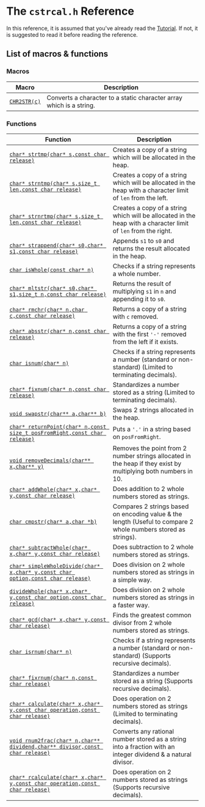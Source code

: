 # The `cstrcal.h` Reference
In this reference, it is assumed that you've already read the [Tutorial](https://github.com/Amirreza-Ipchi-Haq/strcal/blob/main/Documentation/C/Tutorial.md). If not, it is suggested to read it before reading the reference.
## List of macros & functions
### Macros
|Macro|Description|
|-|-|
|[`CHR2STR(c)`](https://github.com/Amirreza-Ipchi-Haq/strcal/blob/main/Documentation/C/Reference/CHR2STR.md)|Converts a character to a static character array which is a string.|
### Functions
|Function|Description|
|-|-|
|[`char* strtmp(char* s,const char release)`](https://github.com/Amirreza-Ipchi-Haq/strcal/blob/main/Documentation/C/Reference/strtmp.md)|Creates a copy of a string which will be allocated in the heap.|
|[`char* strntmp(char* s,size_t len,const char release)`](https://github.com/Amirreza-Ipchi-Haq/strcal/blob/main/Documentation/C/Reference/strntmp.md)|Creates a copy of a string which will be allocated in the heap with a character limit of `len` from the left.|
|[`char* strnrtmp(char* s,size_t len,const char release)`](https://github.com/Amirreza-Ipchi-Haq/strcal/blob/main/Documentation/C/Reference/strnrtmp.md)|Creates a copy of a string which will be allocated in the heap with a character limit of `len` from the right.|
|[`char* strappend(char* s0,char* s1,const char release)`](https://github.com/Amirreza-Ipchi-Haq/strcal/blob/main/Documentation/C/Reference/strappend.md)|Appends `s1` to `s0` and returns the result allocated in the heap.|
|[`char isWhole(const char* n)`](https://github.com/Amirreza-Ipchi-Haq/strcal/blob/main/Documentation/C/Reference/isWhole.md)|Checks if a string represents a whole number.|
|[`char* mltstr(char* s0,char* s1,size_t n,const char release)`](https://github.com/Amirreza-Ipchi-Haq/strcal/blob/main/Documentation/C/Reference/mltstr.md)|Returns the result of multiplying `s1` in `n` and appending it to `s0`.|
|[`char* rmchr(char* n,char c,const char release)`](https://github.com/Amirreza-Ipchi-Haq/strcal/blob/main/Documentation/C/Reference/rmchr.md)|Returns a copy of a string with `c` removed.|
|[`char* absstr(char* n,const char release)`](https://github.com/Amirreza-Ipchi-Haq/strcal/blob/main/Documentation/C/Reference/absstr.md)|Returns a copy of a string with the first `'-'` removed from the left if it exists.|
|[`char isnum(char* n)`](https://github.com/Amirreza-Ipchi-Haq/strcal/blob/main/Documentation/C/Reference/isnum.md)|Checks if a string represents a number (standard or non-standard) (Limited to terminating decimals).|
|[`char* fixnum(char* n,const char release)`](https://github.com/Amirreza-Ipchi-Haq/strcal/blob/main/Documentation/C/Reference/fixnum.md)|Standardizes a number stored as a string (Limited to terminating decimals).|
|[`void swapstr(char** a,char** b)`](https://github.com/Amirreza-Ipchi-Haq/strcal/blob/main/Documentation/C/Reference/swapstr.md)|Swaps 2 strings allocated in the heap.|
|[`char* returnPoint(char* n,const size_t posFromRight,const char release)`](https://github.com/Amirreza-Ipchi-Haq/strcal/blob/main/Documentation/C/Reference/returnPoint.md)|Puts a `'.'` in a string based on `posFromRight`.|
|[`void removeDecimals(char** x,char** y)`](https://github.com/Amirreza-Ipchi-Haq/strcal/blob/main/Documentation/C/Reference/removeDecimals.md)|Removes the point from 2 number strings allocated in the heap if they exist by multiplying both numbers in 10.|
|[`char* addWhole(char* x,char* y,const char release)`](https://github.com/Amirreza-Ipchi-Haq/strcal/blob/main/Documentation/C/Reference/addWhole.md)|Does addition to 2 whole numbers stored as strings.|
|[`char cmpstr(char* a,char *b)`](https://github.com/Amirreza-Ipchi-Haq/strcal/blob/main/Documentation/C/Reference/cmpstr.md)|Compares 2 strings based on encoding value & the length (Useful to compare 2 whole numbers stored as strings).|
|[`char* subtractWhole(char* x,char* y,const char release)`](https://github.com/Amirreza-Ipchi-Haq/strcal/blob/main/Documentation/C/Reference/subtractWhole.md)|Does subtraction to 2 whole numbers stored as strings.|
|[`char* simpleWholeDivide(char* x,char* y,const char option,const char release)`](https://github.com/Amirreza-Ipchi-Haq/strcal/blob/main/Documentation/C/Reference/simpleWholeDivide.md)|Does division on 2 whole numbers stored as strings in a simple way.|
|[`divideWhole(char* x,char* y,const char option,const char release)`](https://github.com/Amirreza-Ipchi-Haq/strcal/blob/main/Documentation/C/Reference/divideWhole.md)|Does division on 2 whole numbers stored as strings in a faster way.|
|[`char* gcd(char* x,char* y,const char release)`](https://github.com/Amirreza-Ipchi-Haq/strcal/blob/main/Documentation/C/Reference/gcd.md)|Finds the greatest common divisor from 2 whole numbers stored as strings.|
|[`char isrnum(char* n)`](https://github.com/Amirreza-Ipchi-Haq/strcal/blob/main/Documentation/C/Reference/isrnum.md)|Checks if a string represents a number (standard or non-standard) (Supports recursive decimals).|
|[`char* fixrnum(char* n,const char release)`](https://github.com/Amirreza-Ipchi-Haq/strcal/blob/main/Documentation/C/Reference/fixrnum.md)|Standardizes a number stored as a string (Supports recursive decimals).|
|[`char* calculate(char* x,char* y,const char operation,const char release)`](https://github.com/Amirreza-Ipchi-Haq/strcal/blob/main/Documentation/C/Reference/calculate.md)|Does operation on 2 numbers stored as strings (Limited to terminating decimals).|
|[`void rnum2frac(char* n,char** dividend,char** divisor,const char release)`](https://github.com/Amirreza-Ipchi-Haq/strcal/blob/main/Documentation/C/Reference/rnum2frac.md)|Converts any rational number stored as a string into a fraction with an integer dividend & a natural divisor.|
|[`char* rcalculate(char* x,char* y,const char operation,const char release)`](https://github.com/Amirreza-Ipchi-Haq/strcal/blob/main/Documentation/C/Reference/rcalculate.md)|Does operation on 2 numbers stored as strings (Supports recursive decimals).|
